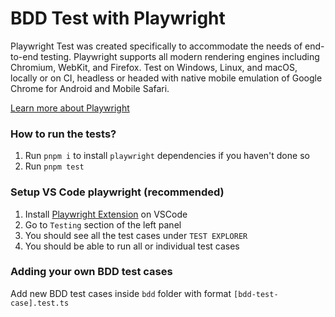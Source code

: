 # BDD Test with Playwright

Playwright Test was created specifically to accommodate the needs of end-to-end testing. Playwright supports all modern rendering engines including Chromium, WebKit, and Firefox. Test on Windows, Linux, and macOS, locally or on CI, headless or headed with native mobile emulation of Google Chrome for Android and Mobile Safari.

[Learn more about Playwright](https://playwright.dev/docs/intro)

### How to run the tests?

1. Run `pnpm i` to install `playwright` dependencies if you haven't done so
2. Run `pnpm test`

### Setup VS Code playwright (recommended)

1. Install [Playwright Extension](https://marketplace.visualstudio.com/items?itemName=ms-playwright.playwright) on VSCode
2. Go to `Testing` section of the left panel
3. You should see all the test cases under `TEST EXPLORER`
4. You should be able to run all or individual test cases

### Adding your own BDD test cases

Add new BDD test cases inside `bdd` folder with format `[bdd-test-case].test.ts`
